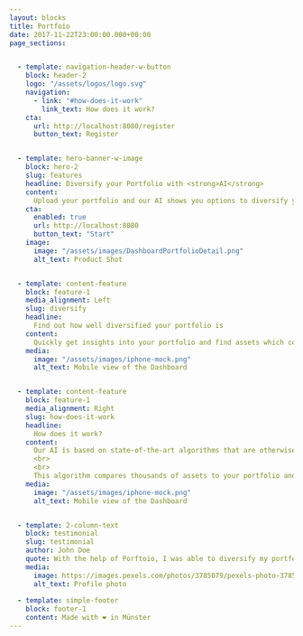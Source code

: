 ```yaml
---
layout: blocks
title: Portfoio
date: 2017-11-22T23:00:00.000+00:00
page_sections:


  - template: navigation-header-w-button
    block: header-2
    logo: "/assets/logos/logo.svg"
    navigation:
      - link: "#how-does-it-work"
        link_text: How does it work?
    cta:
      url: http://localhost:8080/register
      button_text: Register


  - template: hero-banner-w-image
    block: hero-2
    slug: features
    headline: Diversify your Portfolio with <strong>AI</strong>
    content:
      Upload your portfolio and our AI shows you options to diversify your portfolio.
    cta:
      enabled: true
      url: http://localhost:8080
      button_text: "Start"
    image:
      image: "/assets/images/DashboardPortfolioDetail.png"
      alt_text: Product Shot


  - template: content-feature
    block: feature-1
    media_alignment: Left
    slug: diversify
    headline:
      Find out how well diversified your portfolio is
    content:
      Quickly get insights into your portfolio and find assets which complements your portfolio.
    media:
      image: "/assets/images/iphone-mock.png"
      alt_text: Mobile view of the Dashboard


  - template: content-feature
    block: feature-1
    media_alignment: Right
    slug: how-does-it-work
    headline:
      How does it work?
    content:
      Our AI is based on state-of-the-art algorithms that are otherwise only used by professional hedge fund managers.
      <br>
      <br>
      This algorithm compares thousands of assets to your portfolio and picks the ones that best complement and balance your portfolio.
    media:
      image: "/assets/images/iphone-mock.png"
      alt_text: Mobile view of the Dashboard


  - template: 2-column-text
    block: testimonial
    slug: testimonial
    author: John Doe
    quote: With the help of Porftoio, I was able to diversify my portfolio very quickly and easily without having to shift everything around.
    media:
      image: https://images.pexels.com/photos/3785079/pexels-photo-3785079.jpeg?auto=compress&cs=tinysrgb&dpr=2&h=750&w=1260
      alt_text: Profile photo
 
  - template: simple-footer
    block: footer-1
    content: Made with ❤︎ in Münster
---
```

